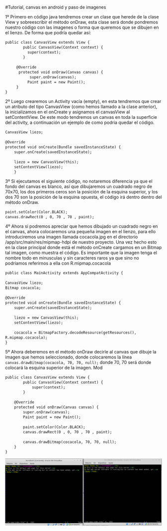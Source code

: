 
#Tutorial, canvas en android y paso de imagenes

[resultado]:https://github.com/odrajaf/swap1415/blob/master/Practica2/contrab%20con%20rsync.png

1º Primero en código java tendremos crear un clase que herede de la clase View y sobreescribir el método onDraw, esta clase será donde pondremos nuestro código con las imagenes o forma que queremos que se dibujen en el lienzo. De forma que podría quedar así:

	public class CanvasView extends View {
        	public CanvasView(Context context) {
          	  super(context);
        	}

       	 @Override
      	  protected void onDraw(Canvas canvas) {
         	   super.onDraw(canvas);
          	  Paint paint = new Paint();
       	 }
	}


2º Luego crearemos un Activity vacía (empty), en esta tendremos que crear un atributo del tipo CanvasView (como hemos llamado a la clase anterior), la inicializamos en el  onCreate y asignamos el canvasView al setContentView. De este modo tendremos un canvas en toda la superficie del activity, a continuación un ejemplo de como podría quedar el código.

	CanvasView liezo;

	@Override
	protected void onCreate(Bundle savedInstanceState) {
		super.onCreate(savedInstanceState);
        
		liezo = new CanvasView(this);
		setContentView(liezo);
    	}

3º Si ejecutamos el siguiente código, no notaremos diferencia ya que el fondo del canvas es blanco, así que dibujaremos un cuadrado negro de 70x70, los dos primeros ceros son la posición de la esquina superior, y los dos 70 son la posición de la esquina opuesta, el código irá dentro dentro del método onDraw.

	paint.setColor(Color.BLACK);
	canvas.drawRect(0 , 0, 70 , 70 , paint);


4º Ahora si podremos apreciar que hemos dibujado un cuadrado negro en el canvas, ahora colocaremos una pequeña imagen en el lienzo, para ello introduciremos una imagen llamada cocacola.jpg en el directorio /app/src/main/res/mipmap-hdpi de nuestro proyecto. Una vez hecho esto en la clase principal donde está el método onCreate cargamos en un Bitmap tal imagen, como muestra el código. Es importante que la imagen tenga el nombre todo en minusculas y sin caracteres raros ya que sino no podríamos referirnos a ella con R.mipmap.cocacola

	public class MainActivity extends AppCompatActivity {

	CanvasView liezo;
	Bitmap cocacola;

	@Override
	protected void onCreate(Bundle savedInstanceState) {
		super.onCreate(savedInstanceState);

		liezo = new CanvasView(this);
		setContentView(liezo);

		cocacola = BitmapFactory.decodeResource(getResources(),  R.mipmap.cocacola);
	}


5º Ahora deberemos en el método onDraw decirle al canvas que dibuje la imagen que hemos seleccionado, donde colocaremos la línea `canvas.drawBitmap(cocacola, 70, 70, null);` donde 70, 70 será donde colocará la esquina superior de la imagen. Mod

	public class CanvasView extends View {
        	public CanvasView(Context context) {
            	super(context);
        	}

		@Override
		protected void onDraw(Canvas canvas) {
			super.onDraw(canvas);
			Paint paint = new Paint();

			paint.setColor(Color.BLACK);
			canvas.drawRect(0 , 0, 70 , 70 , paint);

			canvas.drawBitmap(cocacola, 70, 70, null);
		}
	}

![alt text][resultado]
	
